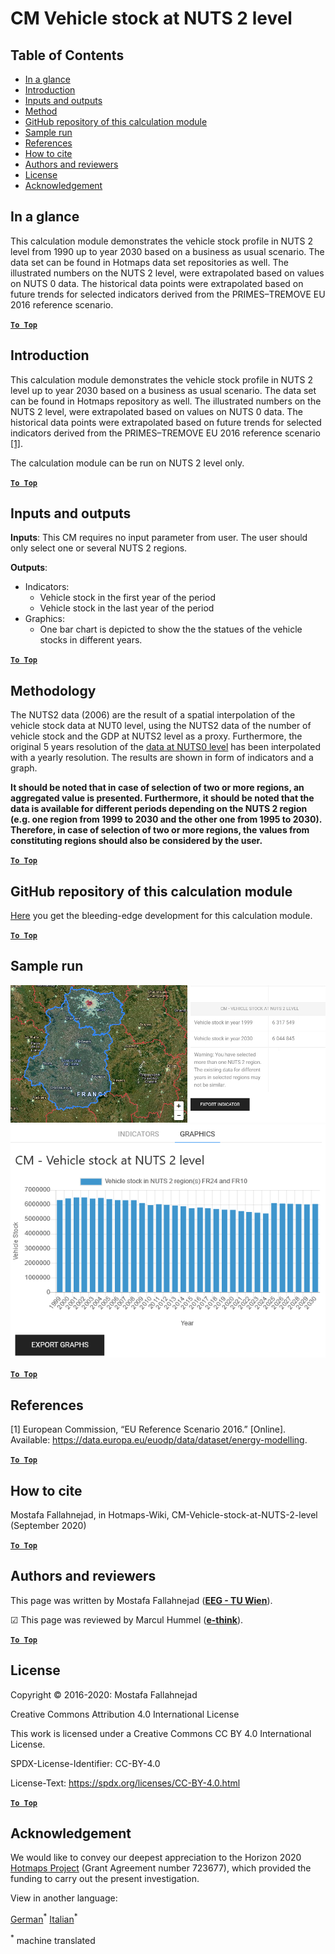 # CM Vehicle stock at NUTS 2 level
## Table of Contents
* [In a glance](#in-a-glance)
* [Introduction](#introduction)
* [Inputs and outputs](#inputs-and-outputs)
* [Method](#method)
* [GitHub repository of this calculation module](#github-repository-of-this-calculation-module)
* [Sample run](#sample-run)
* [References](#references)
* [How to cite](#how-to-cite)
* [Authors and reviewers](#authors-and-reviewers)
* [License](#license)
* [Acknowledgement](#acknowledgement)


## In a glance
This calculation module demonstrates the vehicle stock profile in NUTS 2 level from 1990 up to year 2030 based on a business as usual scenario. The data set can be found in Hotmaps data set repositories as well. The illustrated numbers on the NUTS 2 level, were extrapolated based on values on NUTS 0 data. The historical data points were  extrapolated  based  on  future  trends  for  selected  indicators  derived  from  the  PRIMES–TREMOVE EU 2016 reference scenario. 


[**`To Top`**](#table-of-contents)

## Introduction
This calculation module demonstrates the vehicle stock profile in NUTS 2 level up to year 2030 based on a business as usual scenario. The data set can be found in Hotmaps repository as well. The illustrated numbers on the NUTS 2 level, were extrapolated based on values on NUTS 0 data. The historical data points were  extrapolated  based  on  future  trends  for  selected  indicators  derived  from  the  PRIMES–TREMOVE EU 2016 reference scenario [ [1]](#references).

The calculation module can be run on NUTS 2 level only.

[**`To Top`**](#table-of-contents)

## Inputs and outputs

**Inputs**:
This CM requires no input parameter from user. The user should only select one or several NUTS 2 regions.

**Outputs**:

* Indicators:
  * Vehicle stock in the first year of the period
  * Vehicle stock in the last year of the period
* Graphics:
  * One bar chart is depicted to show the the statues of the vehicle stocks in different years.


[**`To Top`**](#table-of-contents)

## Methodology

The NUTS2 data (2006) are the result of a spatial interpolation of the vehicle stock data at NUT0 level, 
using the NUTS2 data of the number of vehicle stock and the GDP at NUTS2 level as a proxy.
Furthermore, the original 5 years resolution of the [data at NUTS0 level](https://gitlab.com/hotmaps/transport/nuts0) 
has been interpolated with a yearly resolution. The results are shown in form of indicators and a graph.

**It should be noted that in case of selection of two or more regions, an aggregated value is presented. Furthermore, it should be noted that the data is available for different periods depending on the NUTS 2 region (e.g. one region from 1999 to 2030 and the other one from 1995 to 2030). Therefore, in case of selection of two or more regions, the values from constituting regions should also be considered by the user.**

[**`To Top`**](#table-of-contents)

## GitHub repository of this calculation module
[Here](https://github.com/HotMaps/vehicle_stock/tree/develop) you get the bleeding-edge development for this calculation module.

[**`To Top`**](#table-of-contents)

## Sample run

<img src="/en/CM-Vehicle-stock-at-NUTS-2-level/1.png"/>

<img src="/en/CM-Vehicle-stock-at-NUTS-2-level/2.png"/>


[**`To Top`**](#table-of-contents)

## References
[1] European Commission, “EU Reference Scenario 2016.” [Online]. Available: https://data.europa.eu/euodp/data/dataset/energy-modelling.



[**`To Top`**](#table-of-contents)

## How to cite

Mostafa Fallahnejad, in Hotmaps-Wiki, CM-Vehicle-stock-at-NUTS-2-level (September 2020)


[**`To Top`**](#table-of-contents)

## Authors and reviewers


This page was written by Mostafa Fallahnejad (**[EEG - TU Wien](https://eeg.tuwien.ac.at/)**).

&#9745; This page was reviewed by Marcul Hummel (**[e-think](https://e-think.ac.at)**).


[**`To Top`**](#table-of-contents)

## License

Copyright © 2016-2020: Mostafa Fallahnejad

Creative Commons Attribution 4.0 International License

This work is licensed under a Creative Commons CC BY 4.0 International License.

SPDX-License-Identifier: CC-BY-4.0

License-Text: https://spdx.org/licenses/CC-BY-4.0.html

[**`To Top`**](#table-of-contents)

## Acknowledgement

We would like to convey our deepest appreciation to the Horizon 2020 [Hotmaps Project](https://www.hotmaps-project.eu) (Grant Agreement number 723677), which provided the funding to carry out the present investigation.







<!--- THIS IS A SUPER UNIQUE IDENTIFIER -->

View in another language:

 [German](../de/CM-Vehicle-stock-at-NUTS-2-level)<sup>\*</sup> [Italian](../it/CM-Vehicle-stock-at-NUTS-2-level)<sup>\*</sup> 

<sup>\*</sup> machine translated
